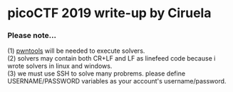 # picoCTF 2019 write-up by Ciruela
### Please note...<br>
(1) [pwntools](https://github.com/arthaud/python3-pwntools) will be needed to execute solvers.<br>
(2) solvers may contain both CR+LF and LF as linefeed code because i wrote solvers in linux and windows.<br>
(3) we must use SSH to solve many probrems. please define USERNAME/PASSWORD variables as your account's username/password.<br>
